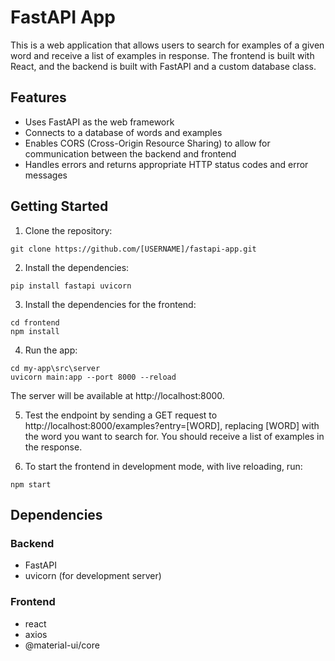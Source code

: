# FastAPI App
This is a web application that allows users to search for examples of a given word and receive a list of examples in response. The frontend is built with React, and the backend is built with FastAPI and a custom database class.

## Features
* Uses FastAPI as the web framework
* Connects to a database of words and examples
* Enables CORS (Cross-Origin Resource Sharing) to allow for communication between the backend and frontend
* Handles errors and returns appropriate HTTP status codes and error messages

## Getting Started
1. Clone the repository:
```
git clone https://github.com/[USERNAME]/fastapi-app.git
```
2. Install the dependencies:
```
pip install fastapi uvicorn
```
3. Install the dependencies for the frontend:
```
cd frontend
npm install
```
4. Run the app:
```
cd my-app\src\server
uvicorn main:app --port 8000 --reload
```
The server will be available at http://localhost:8000.


5. Test the endpoint by sending a GET request to http://localhost:8000/examples?entry=[WORD], replacing [WORD] with the word you want to search for. You should receive a list of examples in the response.

6. To start the frontend in development mode, with live reloading, run:
```
npm start
```
 

## Dependencies
### Backend
* FastAPI
* uvicorn (for development server)
### Frontend
* react
* axios
* @material-ui/core
